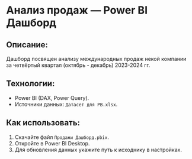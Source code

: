 # Анализ продаж — Power BI Дашборд

## Описание:
Дашборд посвящен анализу международных продаж некой компании за четвёртый квартал (октябрь - декабрь) 2023-2024 гг.

## Технологии:
- Power BI (DAX, Power Query).
- Источники данных: `Датасет для PB.xlsx`.

## Как использовать:
1. Скачайте файл `Продажи Дашборд.pbix`.
2. Откройте в Power BI Desktop.
3. Для обновления данных укажите путь к исходнику в настройках.
